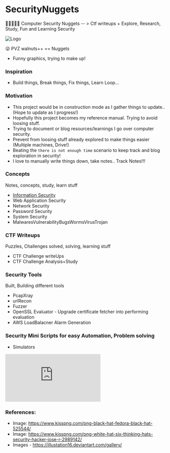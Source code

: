 # SecurityNuggets
:eyes::blue_book::pencil::thought_balloon::blue_book: Computer Security Nuggets -- > Ctf writeups + Explore, Research, Study, Fun and Learning Security


<img src="https://srinivas11789.github.io/SecurityNuggets/images/security_nuggets.png" title="Logo">

:stuck_out_tongue_winking_eye: PVZ walnuts++ == Nuggets<br>
* Funny graphics, trying to make up!

### Inspiration
* Build things, Break things, Fix things, Learn Loop...

### Motivation
* This project would be in construction mode as I gather things to update..(Hope to update as I progress!)
* Hopefully this project becomes my reference manual. Trying to avoid loosing stuff.
* Trying to document or blog resources/learnings I go over computer security.
* Prevent from loosing stuff already explored to make things easier (Multiple machines, Drive!)
* Beating the `there is not enough time` scenario to keep track and blog exploration in security!
* I love to manually write things down, take notes.. Track Notes!!!

### Concepts
Notes, concepts, study, learn stuff
* [Information Security](https://srinivas11789.github.io/SecurityNuggets/concepts/informationSecurity)
* Web Application Security
* Network Security
* Password Security
* System Security
* MalwaresVulnerabilityBugsWormsVirusTrojan

### CTF Writeups
Puzzles, Challenges solved, solving, learning stuff
* CTF Challenge writeUps
* CTF Challenge Analysis+Study

### Security Tools
Built, Building different tools
* PcapXray
* urlRecon
* Fuzzer
* OpenSSL Evaluator - Upgrade certificate fetcher into performing evaluation
* AWS LoadBalacner Alarm Generation

### Security Mini Scripts for easy Automation, Problem solving
* Simulators

[![Analytics](https://ga-beacon.appspot.com/UA-114681129-2/SecurityNuggets/README.md)](https://github.com/igrigorik/ga-beacon)

### References:
* Image: https://www.kisspng.com/png-black-hat-fedora-black-hat-525544/
* Image: https://www.kisspng.com/png-white-hat-six-thinking-hats-security-hacker-jose-r-2989142/
* Images - https://illustation16.deviantart.com/gallery/
